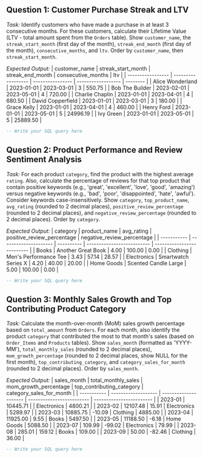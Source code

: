 ## Question 1: Customer Purchase Streak and LTV
*Task:* Identify customers who have made a purchase in at least 3 consecutive months. For these customers, calculate their Lifetime Value (LTV - total amount spent from the `Orders` table). Show `customer_name`, the `streak_start_month` (first day of the month), `streak_end_month` (first day of the month), `consecutive_months`, and `ltv`. Order by `customer_name`, then `streak_start_month`.

*Expected Output:*
| customer_name     | streak_start_month | streak_end_month | consecutive_months | ltv      |
| ----------------- | ------------------ | ---------------- | ------------------ | -------- |
| Alice Wonderland  | 2023-01-01         | 2023-03-01       | 3                  | 550.75   |
| Bob The Builder   | 2023-02-01         | 2023-05-01       | 4                  | 720.00   |
| Charlie Chaplin   | 2023-01-01         | 2023-04-01       | 4                  | 680.50   |
| David Copperfield | 2023-01-01         | 2023-03-01       | 3                  | 180.00   |
| Grace Kelly       | 2023-01-01         | 2023-04-01       | 4                  | 460.00   |
| Henry Ford        | 2023-01-01         | 2023-05-01       | 5                  | 24996.19 |
| Ivy Green         | 2023-01-01         | 2023-05-01       | 5                  | 25889.50 |
```sql
-- Write your SQL query here
```

## Question 2: Product Performance and Review Sentiment Analysis
*Task:* For each product `category`, find the product with the highest average `rating`. Also, calculate the percentage of reviews for that top product that contain positive keywords (e.g., 'great', 'excellent', 'love', 'good', 'amazing') versus negative keywords (e.g., 'bad', 'poor', 'disappointed', 'hate', 'awful'). Consider keywords case-insensitively. Show `category`, `top_product_name`, `avg_rating` (rounded to 2 decimal places), `positive_review_percentage` (rounded to 2 decimal places), and `negative_review_percentage` (rounded to 2 decimal places). Order by `category`.

*Expected Output:*
| category    | product_name          | avg_rating | positive_review_percentage | negative_review_percentage |
| ----------- | --------------------- | ---------- | -------------------------- | -------------------------- |
| Books       | Another Great Book    | 4.00       | 100.00                     | 0.00                       |
| Clothing    | Men's Performance Tee | 3.43       | 57.14                      | 28.57                      |
| Electronics | Smartwatch Series X   | 4.20       | 40.00                      | 20.00                      |
| Home Goods  | Scented Candle Large  | 5.00       | 100.00                     | 0.00                       |
```sql
-- Write your SQL query here
```


## Question 3: Monthly Sales Growth and Top Contributing Product Category
*Task:* Calculate the month-over-month (MoM) sales growth percentage based on `total_amount` from `Orders`. For each month, also identify the product `category` that contributed the most to that month's sales (based on `Order_Items` and `Products` tables). Show `sales_month` (formatted as 'YYYY-MM'), `total_monthly_sales` (rounded to 2 decimal places), `mom_growth_percentage` (rounded to 2 decimal places, show NULL for the first month), `top_contributing_category`, and `category_sales_for_month` (rounded to 2 decimal places). Order by `sales_month`.

*Expected Output:*
| sales_month | total_monthly_sales | mom_growth_percentage | top_contributing_category | category_sales_for_month |
| ----------- | ------------------- | --------------------- | ------------------------- | ------------------------ |
| 2023-01     | 10445.71            |                       | Electronics               | 4800.21                  |
| 2023-02     | 12107.48            | 15.91                 | Electronics               | 5289.97                  |
| 2023-03     | 10885.75            | -10.09                | Clothing                  | 4885.00                  |
| 2023-04     | 11925.00            | 9.55                  | Books                     | 5497.50                  |
| 2023-05     | 11188.50            | -6.18                 | Home Goods                | 5088.50                  |
| 2023-07     | 109.99              | -99.02                | Electronics               | 79.99                    |
| 2023-08     | 285.01              | 159.12                | Books                     | 109.00                   |
| 2023-09     | 50.00               | -82.46                | Clothing                  | 36.00                    |
```sql
-- Write your SQL query here
```
